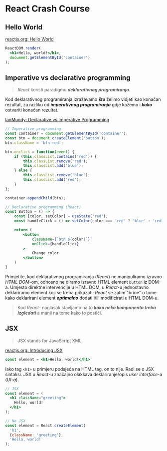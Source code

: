 # React Crash Course <!-- omit in toc -->

## Hello World

[reactjs.org: Hello World](https://reactjs.org/docs/hello-world.html)

```jsx
ReactDOM.render(
  <h1>Hello, world!</h1>,
  document.getElementById('container')
);
```

## Imperative vs declarative programming

> _React_ koristi paradigmu **_deklarativnog programiranja_**.

Kod deklarativnog programiranja izražavamo **_što_** želimo vidjeti kao konačan rezultat, za razliku od **_imperativnog programiranja_** gdje kažemo i **_kako_** ostvariti konačan rezultat.

[IanMundy: Declarative vs Imperative Programming](https://codeburst.io/declarative-vs-imperative-programming-a8a7c93d9ad2)

```javascript
// Imperative programming
const container = document.getElementById('container');
const btn = document.createElement('button');
btn.className = 'btn red';

btn.onclick = function(event) {
    if (this.classList.contains('red')) {
        this.classList.remove('red');
        this.classList.add('blue');
    } else {
        this.classList.remove('blue');
        this.classList.add('red');
    }
};

container.appendChild(btn);
```

```jsx
// Declarative programming (React)
const Button = () => {
    const [color, setColor] = useState('red');
    const handleClick = () => setColor(color === 'red' ? 'blue' : 'red');

    return (
        <button
            className={`btn ${color}`}
            onClick={handleClick}
        >
            Change color
        </button>
    )
}
```

Primjetite, kod deklarativnog programiranja (_React_) ne manipuliramo izravno _HTML DOM_-om, odnosno ne diramo izravno HTML element `button` iz DOM-a. Umjesto direktne intervencije u HTML DOM, u _React_-u jednostavno deklariramo element koji se treba prikazati; _React_ se zatim "brine" o tome kako deklarirani element _**optimalno**_ dodati i/ili modificirati u HTML DOM-u.

> Kod _React_- naglasak stavljamo na to **_kako neka komponenta treba izgledati_** a manji na tome kako to postići.

## JSX

> JSX stands for JavaScript XML.

[reactjs.org: Introducing JSX](https://reactjs.org/docs/introducing-jsx.html)

```jsx
const element = <h1>Hello, world!</h1>
```

Iako tag `<h1>` u primjeru podsjeća na HTML tag, on to nije. Radi se o JSX sintaksi. JSX u _React_-u značajno olakšava deklariranje/opis _user interface_-a (_UI-a_).

```jsx
// JSX
const element = (
  <h1 className="greeting">
    Hello, world!
  </h1>
);

// No JSX
const element = React.createElement(
  'h1',
  {className: 'greeting'},
  'Hello, world!'
);
```
